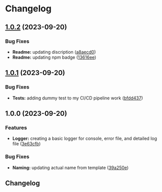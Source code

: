 # Changelog

## [1.0.2](https://github.com/josephdaw/logger/compare/v1.0.1...v1.0.2) (2023-09-20)


### Bug Fixes

* **Readme:** updating discription ([a8aecd0](https://github.com/josephdaw/logger/commit/a8aecd026b0ecf4e1ec20d56386ce9b7cef84878))
* **Readme:** updating npm badge ([13616ee](https://github.com/josephdaw/logger/commit/13616ee40192f00f2b8b4f3fafa60e34032b78e1))

## [1.0.1](https://github.com/josephdaw/logger/compare/v1.0.0...v1.0.1) (2023-09-20)


### Bug Fixes

* **Tests:** adding dummy test to my CI/CD pipeline work ([bfdd437](https://github.com/josephdaw/logger/commit/bfdd437a823cf1152bfaefffce8756de0ee0e4f6))

## 1.0.0 (2023-09-20)


### Features

* **Logger:** creating a basic logger for console, error file, and detailed log file ([3e63cfb](https://github.com/josephdaw/logger/commit/3e63cfb07ad5084afcaf2a2e12e90958fc7a5bb9))


### Bug Fixes

* **Naming:** updating actual name from template ([39a250e](https://github.com/josephdaw/logger/commit/39a250ebdd36f5ec9269608217249f7ae1724428))

## Changelog
